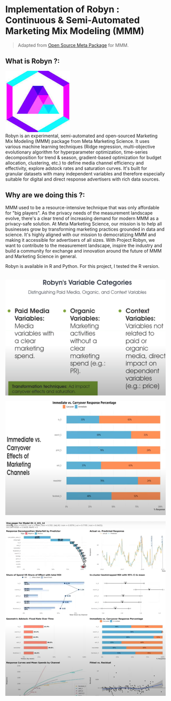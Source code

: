 # Implementation of Robyn : Continuous & Semi-Automated Marketing Mix Modeling (MMM)
> Adapted from [Open Source Meta Package](https://github.com/facebookexperimental/Robyn/tree/main?tab=readme-ov-file)  for MMM.

## What is Robyn ?:
![](https://github.com/BOUGHANMIChaima/Robyn-Implementation/blob/main/robyn.jpg) <br/>
Robyn is an experimental, semi-automated and open-sourced Marketing Mix Modeling (MMM) package from Meta Marketing Science. It uses various machine learning techniques (Ridge regression, multi-objective evolutionary algorithm for hyperparameter optimization, time-series decomposition for trend & season, gradient-based optimization for budget allocation, clustering, etc.) to define media channel efficiency and effectivity, explore adstock rates and saturation curves. It's built for granular datasets with many independent variables and therefore especially suitable for digital and direct response advertisers with rich data sources.

## Why are we doing this ?: 
MMM used to be a resource-intensive technique that was only affordable for "big players". As the privacy needs of the measurement landscape evolve, there's a clear trend of increasing demand for modern MMM as a privacy-safe solution. At Meta Marketing Science, our mission is to help all businesses grow by transforming marketing practices grounded in data and science. It's highly aligned with our mission to democratizing MMM and making it accessible for advertisers of all sizes. With Project Robyn, we want to contribute to the measurement landscape, inspire the industry and build a community for exchange and innovation around the future of MMM and Marketing Science in general.

Robyn is available in R and Python. For this project, I tested the R version. <br/>
<br/>
<br/>
![](https://github.com/BOUGHANMIChaima/Robyn-Implementation/blob/main/robyn_1.png) <br/>

![](https://github.com/BOUGHANMIChaima/Robyn-Implementation/blob/main/robyn_3.png)  <br/>
<br/>
![](https://github.com/BOUGHANMIChaima/Robyn-Implementation/blob/main/robyn_4.png) <br/>
